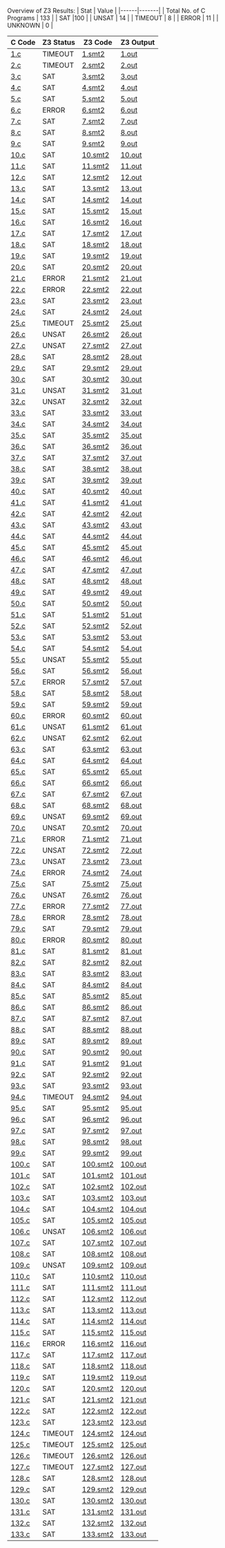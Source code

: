 Overview of Z3 Results:
| Stat | Value |
|------|-------|
| Total No. of C Programs | 133 |
| SAT |100 |
| UNSAT | 14 |
| TIMEOUT | 8 |
| ERROR | 11 |
| UNKNOWN | 0 |

| C Code | Z3 Status | Z3 Code | Z3 Output |
|--------|-----------|---------|-----------|
| [1.c](./c_benchmark/1.c) | TIMEOUT | [1.smt2](./z3/1.smt2) | [1.out](./z3/1.out) |
| [2.c](./c_benchmark/2.c) | TIMEOUT | [2.smt2](./z3/2.smt2) | [2.out](./z3/2.out) |
| [3.c](./c_benchmark/3.c) | SAT | [3.smt2](./z3/3.smt2) | [3.out](./z3/3.out) |
| [4.c](./c_benchmark/4.c) | SAT | [4.smt2](./z3/4.smt2) | [4.out](./z3/4.out) |
| [5.c](./c_benchmark/5.c) | SAT | [5.smt2](./z3/5.smt2) | [5.out](./z3/5.out) |
| [6.c](./c_benchmark/6.c) | ERROR | [6.smt2](./z3/6.smt2) | [6.out](./z3/6.out) |
| [7.c](./c_benchmark/7.c) | SAT | [7.smt2](./z3/7.smt2) | [7.out](./z3/7.out) |
| [8.c](./c_benchmark/8.c) | SAT | [8.smt2](./z3/8.smt2) | [8.out](./z3/8.out) |
| [9.c](./c_benchmark/9.c) | SAT | [9.smt2](./z3/9.smt2) | [9.out](./z3/9.out) |
| [10.c](./c_benchmark/10.c) | SAT | [10.smt2](./z3/10.smt2) | [10.out](./z3/10.out) |
| [11.c](./c_benchmark/11.c) | SAT | [11.smt2](./z3/11.smt2) | [11.out](./z3/11.out) |
| [12.c](./c_benchmark/12.c) | SAT | [12.smt2](./z3/12.smt2) | [12.out](./z3/12.out) |
| [13.c](./c_benchmark/13.c) | SAT | [13.smt2](./z3/13.smt2) | [13.out](./z3/13.out) |
| [14.c](./c_benchmark/14.c) | SAT | [14.smt2](./z3/14.smt2) | [14.out](./z3/14.out) |
| [15.c](./c_benchmark/15.c) | SAT | [15.smt2](./z3/15.smt2) | [15.out](./z3/15.out) |
| [16.c](./c_benchmark/16.c) | SAT | [16.smt2](./z3/16.smt2) | [16.out](./z3/16.out) |
| [17.c](./c_benchmark/17.c) | SAT | [17.smt2](./z3/17.smt2) | [17.out](./z3/17.out) |
| [18.c](./c_benchmark/18.c) | SAT | [18.smt2](./z3/18.smt2) | [18.out](./z3/18.out) |
| [19.c](./c_benchmark/19.c) | SAT | [19.smt2](./z3/19.smt2) | [19.out](./z3/19.out) |
| [20.c](./c_benchmark/20.c) | SAT | [20.smt2](./z3/20.smt2) | [20.out](./z3/20.out) |
| [21.c](./c_benchmark/21.c) | ERROR | [21.smt2](./z3/21.smt2) | [21.out](./z3/21.out) |
| [22.c](./c_benchmark/22.c) | ERROR | [22.smt2](./z3/22.smt2) | [22.out](./z3/22.out) |
| [23.c](./c_benchmark/23.c) | SAT | [23.smt2](./z3/23.smt2) | [23.out](./z3/23.out) |
| [24.c](./c_benchmark/24.c) | SAT | [24.smt2](./z3/24.smt2) | [24.out](./z3/24.out) |
| [25.c](./c_benchmark/25.c) | TIMEOUT | [25.smt2](./z3/25.smt2) | [25.out](./z3/25.out) |
| [26.c](./c_benchmark/26.c) | UNSAT | [26.smt2](./z3/26.smt2) | [26.out](./z3/26.out) |
| [27.c](./c_benchmark/27.c) | UNSAT | [27.smt2](./z3/27.smt2) | [27.out](./z3/27.out) |
| [28.c](./c_benchmark/28.c) | SAT | [28.smt2](./z3/28.smt2) | [28.out](./z3/28.out) |
| [29.c](./c_benchmark/29.c) | SAT | [29.smt2](./z3/29.smt2) | [29.out](./z3/29.out) |
| [30.c](./c_benchmark/30.c) | SAT | [30.smt2](./z3/30.smt2) | [30.out](./z3/30.out) |
| [31.c](./c_benchmark/31.c) | UNSAT | [31.smt2](./z3/31.smt2) | [31.out](./z3/31.out) |
| [32.c](./c_benchmark/32.c) | UNSAT | [32.smt2](./z3/32.smt2) | [32.out](./z3/32.out) |
| [33.c](./c_benchmark/33.c) | SAT | [33.smt2](./z3/33.smt2) | [33.out](./z3/33.out) |
| [34.c](./c_benchmark/34.c) | SAT | [34.smt2](./z3/34.smt2) | [34.out](./z3/34.out) |
| [35.c](./c_benchmark/35.c) | SAT | [35.smt2](./z3/35.smt2) | [35.out](./z3/35.out) |
| [36.c](./c_benchmark/36.c) | SAT | [36.smt2](./z3/36.smt2) | [36.out](./z3/36.out) |
| [37.c](./c_benchmark/37.c) | SAT | [37.smt2](./z3/37.smt2) | [37.out](./z3/37.out) |
| [38.c](./c_benchmark/38.c) | SAT | [38.smt2](./z3/38.smt2) | [38.out](./z3/38.out) |
| [39.c](./c_benchmark/39.c) | SAT | [39.smt2](./z3/39.smt2) | [39.out](./z3/39.out) |
| [40.c](./c_benchmark/40.c) | SAT | [40.smt2](./z3/40.smt2) | [40.out](./z3/40.out) |
| [41.c](./c_benchmark/41.c) | SAT | [41.smt2](./z3/41.smt2) | [41.out](./z3/41.out) |
| [42.c](./c_benchmark/42.c) | SAT | [42.smt2](./z3/42.smt2) | [42.out](./z3/42.out) |
| [43.c](./c_benchmark/43.c) | SAT | [43.smt2](./z3/43.smt2) | [43.out](./z3/43.out) |
| [44.c](./c_benchmark/44.c) | SAT | [44.smt2](./z3/44.smt2) | [44.out](./z3/44.out) |
| [45.c](./c_benchmark/45.c) | SAT | [45.smt2](./z3/45.smt2) | [45.out](./z3/45.out) |
| [46.c](./c_benchmark/46.c) | SAT | [46.smt2](./z3/46.smt2) | [46.out](./z3/46.out) |
| [47.c](./c_benchmark/47.c) | SAT | [47.smt2](./z3/47.smt2) | [47.out](./z3/47.out) |
| [48.c](./c_benchmark/48.c) | SAT | [48.smt2](./z3/48.smt2) | [48.out](./z3/48.out) |
| [49.c](./c_benchmark/49.c) | SAT | [49.smt2](./z3/49.smt2) | [49.out](./z3/49.out) |
| [50.c](./c_benchmark/50.c) | SAT | [50.smt2](./z3/50.smt2) | [50.out](./z3/50.out) |
| [51.c](./c_benchmark/51.c) | SAT | [51.smt2](./z3/51.smt2) | [51.out](./z3/51.out) |
| [52.c](./c_benchmark/52.c) | SAT | [52.smt2](./z3/52.smt2) | [52.out](./z3/52.out) |
| [53.c](./c_benchmark/53.c) | SAT | [53.smt2](./z3/53.smt2) | [53.out](./z3/53.out) |
| [54.c](./c_benchmark/54.c) | SAT | [54.smt2](./z3/54.smt2) | [54.out](./z3/54.out) |
| [55.c](./c_benchmark/55.c) | UNSAT | [55.smt2](./z3/55.smt2) | [55.out](./z3/55.out) |
| [56.c](./c_benchmark/56.c) | SAT | [56.smt2](./z3/56.smt2) | [56.out](./z3/56.out) |
| [57.c](./c_benchmark/57.c) | ERROR | [57.smt2](./z3/57.smt2) | [57.out](./z3/57.out) |
| [58.c](./c_benchmark/58.c) | SAT | [58.smt2](./z3/58.smt2) | [58.out](./z3/58.out) |
| [59.c](./c_benchmark/59.c) | SAT | [59.smt2](./z3/59.smt2) | [59.out](./z3/59.out) |
| [60.c](./c_benchmark/60.c) | ERROR | [60.smt2](./z3/60.smt2) | [60.out](./z3/60.out) |
| [61.c](./c_benchmark/61.c) | UNSAT | [61.smt2](./z3/61.smt2) | [61.out](./z3/61.out) |
| [62.c](./c_benchmark/62.c) | UNSAT | [62.smt2](./z3/62.smt2) | [62.out](./z3/62.out) |
| [63.c](./c_benchmark/63.c) | SAT | [63.smt2](./z3/63.smt2) | [63.out](./z3/63.out) |
| [64.c](./c_benchmark/64.c) | SAT | [64.smt2](./z3/64.smt2) | [64.out](./z3/64.out) |
| [65.c](./c_benchmark/65.c) | SAT | [65.smt2](./z3/65.smt2) | [65.out](./z3/65.out) |
| [66.c](./c_benchmark/66.c) | SAT | [66.smt2](./z3/66.smt2) | [66.out](./z3/66.out) |
| [67.c](./c_benchmark/67.c) | SAT | [67.smt2](./z3/67.smt2) | [67.out](./z3/67.out) |
| [68.c](./c_benchmark/68.c) | SAT | [68.smt2](./z3/68.smt2) | [68.out](./z3/68.out) |
| [69.c](./c_benchmark/69.c) | UNSAT | [69.smt2](./z3/69.smt2) | [69.out](./z3/69.out) |
| [70.c](./c_benchmark/70.c) | UNSAT | [70.smt2](./z3/70.smt2) | [70.out](./z3/70.out) |
| [71.c](./c_benchmark/71.c) | ERROR | [71.smt2](./z3/71.smt2) | [71.out](./z3/71.out) |
| [72.c](./c_benchmark/72.c) | UNSAT | [72.smt2](./z3/72.smt2) | [72.out](./z3/72.out) |
| [73.c](./c_benchmark/73.c) | UNSAT | [73.smt2](./z3/73.smt2) | [73.out](./z3/73.out) |
| [74.c](./c_benchmark/74.c) | ERROR | [74.smt2](./z3/74.smt2) | [74.out](./z3/74.out) |
| [75.c](./c_benchmark/75.c) | SAT | [75.smt2](./z3/75.smt2) | [75.out](./z3/75.out) |
| [76.c](./c_benchmark/76.c) | UNSAT | [76.smt2](./z3/76.smt2) | [76.out](./z3/76.out) |
| [77.c](./c_benchmark/77.c) | ERROR | [77.smt2](./z3/77.smt2) | [77.out](./z3/77.out) |
| [78.c](./c_benchmark/78.c) | ERROR | [78.smt2](./z3/78.smt2) | [78.out](./z3/78.out) |
| [79.c](./c_benchmark/79.c) | SAT | [79.smt2](./z3/79.smt2) | [79.out](./z3/79.out) |
| [80.c](./c_benchmark/80.c) | ERROR | [80.smt2](./z3/80.smt2) | [80.out](./z3/80.out) |
| [81.c](./c_benchmark/81.c) | SAT | [81.smt2](./z3/81.smt2) | [81.out](./z3/81.out) |
| [82.c](./c_benchmark/82.c) | SAT | [82.smt2](./z3/82.smt2) | [82.out](./z3/82.out) |
| [83.c](./c_benchmark/83.c) | SAT | [83.smt2](./z3/83.smt2) | [83.out](./z3/83.out) |
| [84.c](./c_benchmark/84.c) | SAT | [84.smt2](./z3/84.smt2) | [84.out](./z3/84.out) |
| [85.c](./c_benchmark/85.c) | SAT | [85.smt2](./z3/85.smt2) | [85.out](./z3/85.out) |
| [86.c](./c_benchmark/86.c) | SAT | [86.smt2](./z3/86.smt2) | [86.out](./z3/86.out) |
| [87.c](./c_benchmark/87.c) | SAT | [87.smt2](./z3/87.smt2) | [87.out](./z3/87.out) |
| [88.c](./c_benchmark/88.c) | SAT | [88.smt2](./z3/88.smt2) | [88.out](./z3/88.out) |
| [89.c](./c_benchmark/89.c) | SAT | [89.smt2](./z3/89.smt2) | [89.out](./z3/89.out) |
| [90.c](./c_benchmark/90.c) | SAT | [90.smt2](./z3/90.smt2) | [90.out](./z3/90.out) |
| [91.c](./c_benchmark/91.c) | SAT | [91.smt2](./z3/91.smt2) | [91.out](./z3/91.out) |
| [92.c](./c_benchmark/92.c) | SAT | [92.smt2](./z3/92.smt2) | [92.out](./z3/92.out) |
| [93.c](./c_benchmark/93.c) | SAT | [93.smt2](./z3/93.smt2) | [93.out](./z3/93.out) |
| [94.c](./c_benchmark/94.c) | TIMEOUT | [94.smt2](./z3/94.smt2) | [94.out](./z3/94.out) |
| [95.c](./c_benchmark/95.c) | SAT | [95.smt2](./z3/95.smt2) | [95.out](./z3/95.out) |
| [96.c](./c_benchmark/96.c) | SAT | [96.smt2](./z3/96.smt2) | [96.out](./z3/96.out) |
| [97.c](./c_benchmark/97.c) | SAT | [97.smt2](./z3/97.smt2) | [97.out](./z3/97.out) |
| [98.c](./c_benchmark/98.c) | SAT | [98.smt2](./z3/98.smt2) | [98.out](./z3/98.out) |
| [99.c](./c_benchmark/99.c) | SAT | [99.smt2](./z3/99.smt2) | [99.out](./z3/99.out) |
| [100.c](./c_benchmark/100.c) | SAT | [100.smt2](./z3/100.smt2) | [100.out](./z3/100.out) |
| [101.c](./c_benchmark/101.c) | SAT | [101.smt2](./z3/101.smt2) | [101.out](./z3/101.out) |
| [102.c](./c_benchmark/102.c) | SAT | [102.smt2](./z3/102.smt2) | [102.out](./z3/102.out) |
| [103.c](./c_benchmark/103.c) | SAT | [103.smt2](./z3/103.smt2) | [103.out](./z3/103.out) |
| [104.c](./c_benchmark/104.c) | SAT | [104.smt2](./z3/104.smt2) | [104.out](./z3/104.out) |
| [105.c](./c_benchmark/105.c) | SAT | [105.smt2](./z3/105.smt2) | [105.out](./z3/105.out) |
| [106.c](./c_benchmark/106.c) | UNSAT | [106.smt2](./z3/106.smt2) | [106.out](./z3/106.out) |
| [107.c](./c_benchmark/107.c) | SAT | [107.smt2](./z3/107.smt2) | [107.out](./z3/107.out) |
| [108.c](./c_benchmark/108.c) | SAT | [108.smt2](./z3/108.smt2) | [108.out](./z3/108.out) |
| [109.c](./c_benchmark/109.c) | UNSAT | [109.smt2](./z3/109.smt2) | [109.out](./z3/109.out) |
| [110.c](./c_benchmark/110.c) | SAT | [110.smt2](./z3/110.smt2) | [110.out](./z3/110.out) |
| [111.c](./c_benchmark/111.c) | SAT | [111.smt2](./z3/111.smt2) | [111.out](./z3/111.out) |
| [112.c](./c_benchmark/112.c) | SAT | [112.smt2](./z3/112.smt2) | [112.out](./z3/112.out) |
| [113.c](./c_benchmark/113.c) | SAT | [113.smt2](./z3/113.smt2) | [113.out](./z3/113.out) |
| [114.c](./c_benchmark/114.c) | SAT | [114.smt2](./z3/114.smt2) | [114.out](./z3/114.out) |
| [115.c](./c_benchmark/115.c) | SAT | [115.smt2](./z3/115.smt2) | [115.out](./z3/115.out) |
| [116.c](./c_benchmark/116.c) | ERROR | [116.smt2](./z3/116.smt2) | [116.out](./z3/116.out) |
| [117.c](./c_benchmark/117.c) | SAT | [117.smt2](./z3/117.smt2) | [117.out](./z3/117.out) |
| [118.c](./c_benchmark/118.c) | SAT | [118.smt2](./z3/118.smt2) | [118.out](./z3/118.out) |
| [119.c](./c_benchmark/119.c) | SAT | [119.smt2](./z3/119.smt2) | [119.out](./z3/119.out) |
| [120.c](./c_benchmark/120.c) | SAT | [120.smt2](./z3/120.smt2) | [120.out](./z3/120.out) |
| [121.c](./c_benchmark/121.c) | SAT | [121.smt2](./z3/121.smt2) | [121.out](./z3/121.out) |
| [122.c](./c_benchmark/122.c) | SAT | [122.smt2](./z3/122.smt2) | [122.out](./z3/122.out) |
| [123.c](./c_benchmark/123.c) | SAT | [123.smt2](./z3/123.smt2) | [123.out](./z3/123.out) |
| [124.c](./c_benchmark/124.c) | TIMEOUT | [124.smt2](./z3/124.smt2) | [124.out](./z3/124.out) |
| [125.c](./c_benchmark/125.c) | TIMEOUT | [125.smt2](./z3/125.smt2) | [125.out](./z3/125.out) |
| [126.c](./c_benchmark/126.c) | TIMEOUT | [126.smt2](./z3/126.smt2) | [126.out](./z3/126.out) |
| [127.c](./c_benchmark/127.c) | TIMEOUT | [127.smt2](./z3/127.smt2) | [127.out](./z3/127.out) |
| [128.c](./c_benchmark/128.c) | SAT | [128.smt2](./z3/128.smt2) | [128.out](./z3/128.out) |
| [129.c](./c_benchmark/129.c) | SAT | [129.smt2](./z3/129.smt2) | [129.out](./z3/129.out) |
| [130.c](./c_benchmark/130.c) | SAT | [130.smt2](./z3/130.smt2) | [130.out](./z3/130.out) |
| [131.c](./c_benchmark/131.c) | SAT | [131.smt2](./z3/131.smt2) | [131.out](./z3/131.out) |
| [132.c](./c_benchmark/132.c) | SAT | [132.smt2](./z3/132.smt2) | [132.out](./z3/132.out) |
| [133.c](./c_benchmark/133.c) | SAT | [133.smt2](./z3/133.smt2) | [133.out](./z3/133.out) |

    